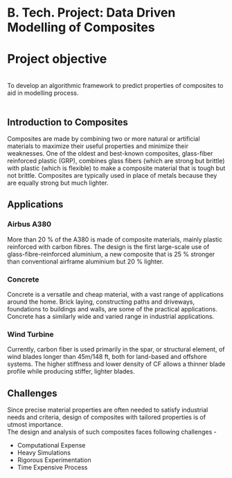 # B. Tech. Project: Data Driven Modelling of Composites

# Project objective
<br>
To develop an algorithmic framework to predict properties of composites to aid in modelling process. 
<br>
<br>

<h2>Introduction to Composites</h2>
Composites are made by combining two or more natural or artificial materials to maximize their useful properties and minimize their weaknesses. One of the oldest and best-known composites, glass-fiber reinforced plastic (GRP), combines glass fibers (which are strong but brittle) with plastic (which is flexible) to make a composite material that is tough but not brittle. Composites are typically used in place of metals because they are equally strong but much lighter.
<br>
<h2>Applications</h2>
<h3>Airbus A380</h3>
More than 20 % of the A380 is made of composite materials, mainly plastic reinforced with carbon fibres. The design is the first large-scale use of glass-fibre-reinforced aluminium, a new composite that is 25 % stronger than conventional airframe aluminium but 20 % lighter.
<h3>Concrete</h3>
Concrete is a versatile and cheap material, with a vast range of applications around the home. Brick laying, constructing paths and driveways, foundations to buildings and walls, are some of the practical applications. Concrete has a similarly wide and varied range in industrial applications.
<h3>Wind Turbine</h3>
Currently, carbon fiber is used primarily in the spar, or structural element, of wind blades longer than 45m/148 ft, both for land-based and offshore systems. The higher stiffness and lower density of CF allows a thinner blade profile while producing stiffer, lighter blades.
<br>
<h2>Challenges</h2>
Since precise material properties are often needed to satisfy industrial needs and criteria, design of composites with tailored properties is of utmost importance.
<br>
The design and analysis of such composites faces following challenges -
<br>
<ul>
<li>Computational Expense</li>
<li>Heavy Simulations</li>
<li>Rigorous Experimentation</li>
<li>Time Expensive Process</li>
</ul>
